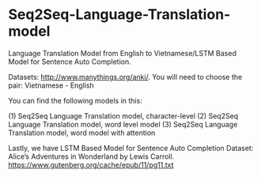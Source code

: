 # Seq2Seq-Language-Translation-model
Language Translation Model from English to Vietnamese/LSTM Based Model for Sentence Auto Completion.

Datasets: http://www.manythings.org/anki/. You will need to choose the pair: Vietnamese - English

You can find the following models in this:

(1) Seq2Seq Language Translation model, character-level
(2) Seq2Seq Language Translation model, word level model
(3) Seq2Seq Language Translation model, word model with attention


Lastly, we have LSTM Based Model for Sentence Auto Completion
Dataset: Alice’s Adventures in Wonderland by Lewis Carroll.
https://www.gutenberg.org/cache/epub/11/pg11.txt
